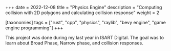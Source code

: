 +++
date = 2022-12-08
title = "Physics Engine"
description = "Computing collision with 2D polygons and calculating collision response"
weight = 2

[taxonomies]
tags = ["rust", "cpp", "physics", "raylib", "bevy engine", "game engine programming"]
+++

This project was done during my last year in ISART Digital. The goal was to learn about Broad Phase, Narrow phase, and
collision responses.
